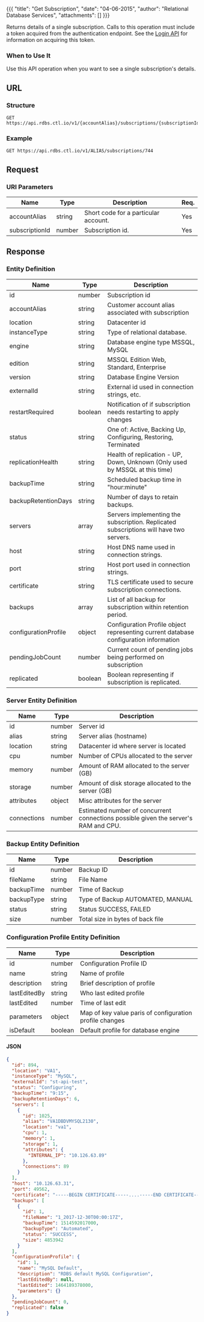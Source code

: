 {{{
  "title": "Get Subscription",
  "date": "04-06-2015",
  "author": "Relational Database Services",
  "attachments": []
}}}

Returns details of a single subscription. Calls to this operation must include a token acquired from the authentication endpoint. See the [Login API](../Authentication/login.md) for information on acquiring this token.

### When to Use It

Use this API operation when you want to see a single subscription's details. 

## URL

### Structure

    GET https://api.rdbs.ctl.io/v1/{accountAlias}/subscriptions/{subscriptionId}

### Example

    GET https://api.rdbs.ctl.io/v1/ALIAS/subscriptions/744

## Request

### URI Parameters

|      Name      |  Type  |               Description            | Req. |
| -------------- | ------ | ------------------------------------ | ---- |
| accountAlias   | string | Short code for a particular account. | Yes  |
| subscriptionId | number | Subscription id.                     | Yes  |

## Response

### Entity Definition

| Name                 |  Type   |                    Description                                                         |
| -------------------- | ------- | -------------------------------------------------------------------------------------- |
| id                   | number  | Subscription id                                                                        |
| accountAlias         | string  | Customer account alias associated with subscription                                    |
| location             | string  | Datacenter id                                                                          |
| instanceType         | string  | Type of relational database.                                                           |
| engine               | string  | Database engine type MSSQL, MySQL                                                      |
| edition              | string  | MSSQL Edition Web, Standard, Enterprise                                                |
| version              | string  | Database Engine Version                                                                |
| externalId           | string  | External id used in connection strings, etc.                                           |
| restartRequired      | boolean | Notification of if subscription needs restarting to apply changes                      |
| status               | string  | One of: Active, Backing Up, Configuring, Restoring, Terminated                         |
| replicationHealth    | string  | Health of replication - UP, Down, Unknown (Only used by MSSQL at this time)            |
| backupTime           | string  | Scheduled backup time in "hour:minute"                                                 |
| backupRetentionDays  | string  | Number of days to retain backups.                                                      |
| servers              | array   | Servers implementing the subscription. Replicated subscriptions will have two servers. |
| host                 | string  | Host DNS name used in connection strings.                                              |
| port                 | string  | Host port used in connection strings.                                                  |
| certificate          | string  | TLS certificate used to secure subscription connections.                               |
| backups              | array   | List of all backup for subscription within retention period.                           |
| configurationProfile | object  | Configuration Profile object representing current database configuration information   |
| pendingJobCount      | number  | Current count of pending jobs being performed on subscription                          | 
| replicated           | boolean | Boolean representing if subscription is replicated.                                    |


### Server Entity Definition

|     Name    |  Type  |                                Description                                          |
| ----------- | ------ | ----------------------------------------------------------------------------------- |
| id          | number | Server id                                                                           |
| alias       | string | Server alias (hostname)                                                             |
| location    | string | Datacenter id where server is located                                               |
| cpu         | number | Number of CPUs allocated to the server                                              |
| memory      | number | Amount of RAM allocated to the server (GB)                                          |
| storage     | number | Amount of disk storage allocated to the server (GB)                                 |
| attributes  | object | Misc attributes for the server                                                      |
| connections | number | Estimated number of concurrent connections possible given the server's RAM and CPU. |


### Backup Entity Definition

|    Name    |  Type  |           Description            |
| ---------- | ------ | -------------------------------- |
| id         | number | Backup ID                        |
| fileName   | string | File Name                        |
| backupTime | number | Time of Backup                   |
| backupType | string | Type of Backup AUTOMATED, MANUAL |
| status     | string | Status SUCCESS, FAILED           |
| size       | number | Total size in bytes of back file |

### Configuration Profile Entity Definition

|     Name     |   Type  |                    Description                          |
| ------------ | ------- | ------------------------------------------------------- |
| id           | number  | Configuration Profile ID                                |
| name         | string  | Name of profile                                         |
| description  | string  | Brief description of profile                            |
| lastEditedBy | string  | Who last edited profile                                 |
| lastEdited   | number  | Time of last edit                                       |
| parameters   | object  | Map of key value paris of configuration profile changes |
| isDefault    | boolean | Default profile for database engine                     |

#### JSON

```json
{
  "id": 894,
  "location": "VA1",
  "instanceType": "MySQL",
  "externalId": "st-api-test",
  "status": "Configuring",
  "backupTime": "9:15",
  "backupRetentionDays": 6,
  "servers": [
    {
      "id": 1025,
      "alias": "VA1DBDVMYSQL2130",
      "location": "va1",
      "cpu": 1,
      "memory": 1,
      "storage": 1,
      "attributes": {
        "INTERNAL_IP": "10.126.63.89"
      },
      "connections": 89
    }
  ],
  "host": "10.126.63.31",
  "port": 49562,
  "certificate": "-----BEGIN CERTIFICATE-----....-----END CERTIFICATE-----",
  "backups": [
    {
      "id": 1,
      "fileName": "1_2017-12-30T00:00:17Z",
      "backupTime": 1514592017000,
      "backupType": "Automated",
      "status": "SUCCESS",
      "size": 4853942
    }
  ],
  "configurationProfile": {
    "id": 1,
    "name": "MySQL Default",
    "description": "RDBS default MySQL Configuration",
    "lastEditedBy": null,
    "lastEdited": 1464189378000,
    "parameters": {}
  },
  "pendingJobCount": 0,
  "replicated": false
}
```
